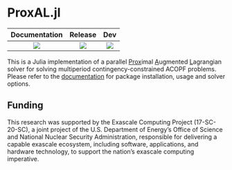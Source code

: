 
# ProxAL.jl

| **Documentation** | **Release** | **Dev** |
|:-:|:-:|:-:|
| [![][docs-stable-img]][docs-stable-url] | [![][build-stable-img]][build-url] | [![][build-latest-img]][build-url]  |

[docs-latest-img]: https://img.shields.io/badge/docs-latest-blue.svg
[docs-latest-url]: https://exanauts.github.io/ProxAL.jl/

This is a Julia implementation of a parallel <ins>Prox</ins>imal <ins>A</ins>ugmented <ins>L</ins>agrangian solver for solving multiperiod contingency-constrained ACOPF problems. Please refer to the [documentation][docs-latest-url] for package installation, usage and solver options.

## Funding
This research was supported by the Exascale Computing Project (17-SC-20-SC), a joint project of the U.S. Department of Energy’s Office of Science and National Nuclear Security Administration, responsible for delivering a capable exascale ecosystem, including software, applications, and hardware technology, to support the nation’s exascale computing imperative.

[docs-stable-img]: https://img.shields.io/badge/docs-stable-blue.svg
[docs-stable-url]: https://exanauts.github.io/ProxAL.jl/

[build-url]: https://github.com/exanauts/ProxAL.jl/actions?query=workflow

[build-stable-img]: https://github.com/exanauts/ProxAL.jl/workflows/Run%20tests/badge.svg?branch=master
[build-latest-img]: https://github.com/exanauts/ProxAL.jl/workflows/Run%20tests/badge.svg?branch=develop
